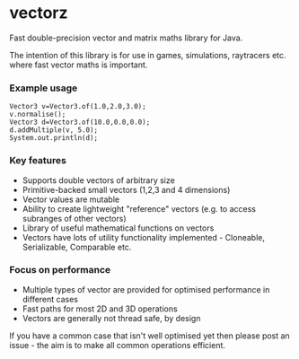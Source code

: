 # vectorz

Fast double-precision vector and matrix maths library for Java.

The intention of this library is for use in games, simulations, raytracers etc. 
where fast vector maths is important.

### Example usage

    Vector3 v=Vector3.of(1.0,2.0,3.0);		
    v.normalise();		
    Vector3 d=Vector3.of(10.0,0.0,0.0);		
    d.addMultiple(v, 5.0);
	System.out.println(d);	    

### Key features

 - Supports double vectors of arbitrary size
 - Primitive-backed small vectors (1,2,3 and 4 dimensions)
 - Vector values are mutable
 - Ability to create lightweight "reference" vectors (e.g. to access subranges of other vectors)
 - Library of useful mathematical functions on vectors
 - Vectors have lots of utility functionality implemented - Cloneable, Serializable, Comparable etc.

### Focus on performance

 - Multiple types of vector are provided for optimised performance in different cases
 - Fast paths for most 2D and 3D operations
 - Vectors are generally not thread safe, by design
 
If you have a common case that isn't well optimised yet then please post an issue - the aim is to make all common operations efficient.